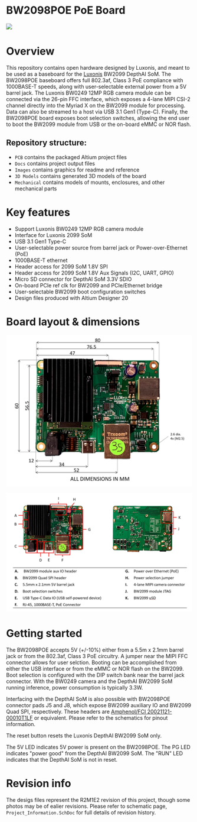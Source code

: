 # BW2098POE PoE Board

![](../BW2098POE_PoE_Board/Images/BW2098POE_R1M0E1_front.png)

# Overview

This repository contains open hardware designed by Luxonis, and meant to be used as a baseboard for the [Luxonis](https://www.luxonis.com/depthai) BW2099 DepthAI SoM. The BW2098POE baseboard offers full 802.3af, Class 3 PoE compliance with 1000BASE-T speeds, along with user-selectable external power from a 5V barrel jack. The Luxonis BW0249 12MP RGB camera module can be connected via the 26-pin FFC interface, which exposes a 4-lane MIPI CSI-2 channel directly into the Myriad X on the BW2099 module for processing. Data can also be streamed to a host via USB 3.1 Gen1 (Type-C). Finally, the BW2098POE board exposes boot selection switches, allowing the end user to boot the BW2099 module from USB or the on-board eMMC or NOR flash. 

## Repository structure:
* `PCB` contains the packaged Altium project files
* `Docs` contains project output files
* `Images` contains graphics for readme and reference
* `3D Models` contains generated 3D models of the board
* `Mechanical` contains models of mounts, enclosures, and other mechanical parts

# Key features
* Support Luxonis BW0249 12MP RGB camera module
* Interface for Luxonis 2099 SoM
* USB 3.1 Gen1 Type-C
* User-selectable power source from barrel jack or Power-over-Ethernet (PoE)
* 1000BASE-T ethernet 
* Header access for 2099 SoM 1.8V SPI
* Header access for 2099 SoM 1.8V Aux Signals (I2C, UART, GPIO) 
* Micro SD connector for DepthAI SoM 3.3V SDIO
* On-board PCIe ref clk for BW2099 and PCIe/Ethernet bridge
* User-selectable BW2099 boot configuration switches
* Design files produced with Altium Designer 20


# Board layout & dimensions

![](../BW2098POE_PoE_Board/Images/BW2098POE_R1M1E1_dims.jpg)

![](../BW2098POE_PoE_Board/Images/BW2098POE_R1M1E1_cs_annotation.jpg)

# Getting started
The BW2098POE accepts 5V (+/-10%) either from a 5.5m x 2.1mm barrel jack or from the 802.3af, Class 3 PoE circuitry. A jumper near the MIPI FFC connector allows for user selction. Booting can be accomplished from either the USB interface or from the eMMC or NOR flash on the BW2099. Boot selection is configured with the DIP switch bank near the barrel jack connector. With the BW0249 camera and the DepthAI BW2099 SoM running inference, power consumption is typically 3.3W. 

Interfacing with the DepthAI SoM is also possible with BW2098POE connector pads J5 and J8, which expose BW2099 auxiliary IO and BW2099 Quad SPI, respectively. These headers are [Amphenol/FCI 20021121-00010T1LF](https://octopart.com/20021121-00010t1lf-amphenol+icc+%2F+fci-93112650?r=sp) or equivalent. Please refer to the schematics for pinout information.

The reset button resets the Luxonis DepthAI BW2099 SoM only. 

The 5V LED indicates 5V power is present on the BW2098POE. The PG LED indicates "power good" from the DepthAI BW2099 SoM. The "RUN" LED indicates that the DepthAI SoM is not in reset.  


# Revision info
The desigs files represent the R2M1E2 revision of this project, though some photos may be of ealier revisions. Please refer to schematic page, `Project_Information.SchDoc` for full details of revision history.
